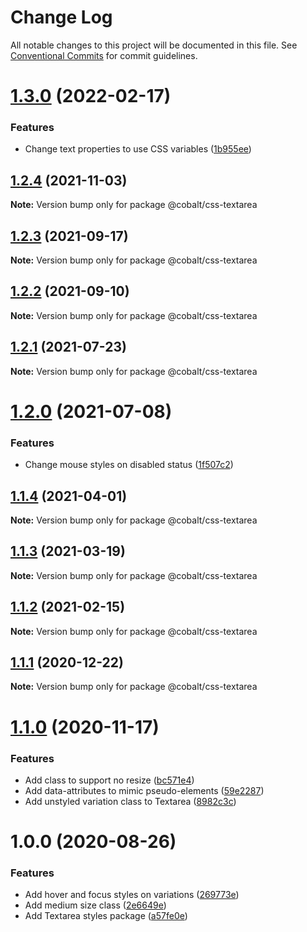 # Change Log

All notable changes to this project will be documented in this file.
See [Conventional Commits](https://conventionalcommits.org) for commit guidelines.

# [1.3.0](https://github.com/Talkdesk/cobalt/compare/@cobalt/css-textarea@1.2.4...@cobalt/css-textarea@1.3.0) (2022-02-17)


### Features

* Change text properties to use CSS variables ([1b955ee](https://github.com/Talkdesk/cobalt/commit/1b955eeba075f63bfcb4502104f997738f4b807a))





## [1.2.4](https://github.com/Talkdesk/cobalt/compare/@cobalt/css-textarea@1.2.3...@cobalt/css-textarea@1.2.4) (2021-11-03)

**Note:** Version bump only for package @cobalt/css-textarea





## [1.2.3](https://github.com/Talkdesk/cobalt/compare/@cobalt/css-textarea@1.2.2...@cobalt/css-textarea@1.2.3) (2021-09-17)

**Note:** Version bump only for package @cobalt/css-textarea





## [1.2.2](https://github.com/Talkdesk/cobalt/compare/@cobalt/css-textarea@1.2.1...@cobalt/css-textarea@1.2.2) (2021-09-10)

**Note:** Version bump only for package @cobalt/css-textarea





## [1.2.1](https://github.com/Talkdesk/cobalt/compare/@cobalt/css-textarea@1.2.0...@cobalt/css-textarea@1.2.1) (2021-07-23)

**Note:** Version bump only for package @cobalt/css-textarea





# [1.2.0](https://github.com/Talkdesk/cobalt/compare/@cobalt/css-textarea@1.1.4...@cobalt/css-textarea@1.2.0) (2021-07-08)


### Features

* Change mouse styles on disabled status ([1f507c2](https://github.com/Talkdesk/cobalt/commit/1f507c21098211d83eb751f37aa26c70ec41d8a2))





## [1.1.4](https://github.com/Talkdesk/cobalt/compare/@cobalt/css-textarea@1.1.3...@cobalt/css-textarea@1.1.4) (2021-04-01)

**Note:** Version bump only for package @cobalt/css-textarea





## [1.1.3](https://github.com/Talkdesk/cobalt/compare/@cobalt/css-textarea@1.1.2...@cobalt/css-textarea@1.1.3) (2021-03-19)

**Note:** Version bump only for package @cobalt/css-textarea





## [1.1.2](https://github.com/Talkdesk/cobalt/compare/@cobalt/css-textarea@1.1.1...@cobalt/css-textarea@1.1.2) (2021-02-15)

**Note:** Version bump only for package @cobalt/css-textarea





## [1.1.1](https://github.com/Talkdesk/cobalt/compare/@cobalt/css-textarea@1.1.0...@cobalt/css-textarea@1.1.1) (2020-12-22)

**Note:** Version bump only for package @cobalt/css-textarea





# [1.1.0](https://github.com/Talkdesk/cobalt/compare/@cobalt/css-textarea@1.0.0...@cobalt/css-textarea@1.1.0) (2020-11-17)


### Features

* Add class to support no resize ([bc571e4](https://github.com/Talkdesk/cobalt/commit/bc571e4e5fdc45914257b6fea2539f0681a02443))
* Add data-attributes to mimic pseudo-elements ([59e2287](https://github.com/Talkdesk/cobalt/commit/59e2287fd9bada11a504fc8d4a046169d95e720c))
* Add unstyled variation class to Textarea ([8982c3c](https://github.com/Talkdesk/cobalt/commit/8982c3c3458bb93c5227d90f9898fa0b61f80acf))





# 1.0.0 (2020-08-26)


### Features

* Add hover and focus styles on variations ([269773e](https://github.com/Talkdesk/cobalt/commit/269773e4fbfac7e38a1a49086acbdd9cc840ec93))
* Add medium size class ([2e6649e](https://github.com/Talkdesk/cobalt/commit/2e6649ed70251194ac17d48781f9e988063f35e3))
* Add Textarea styles package ([a57fe0e](https://github.com/Talkdesk/cobalt/commit/a57fe0e992d5ce473993e402ae197895d0202d96))
